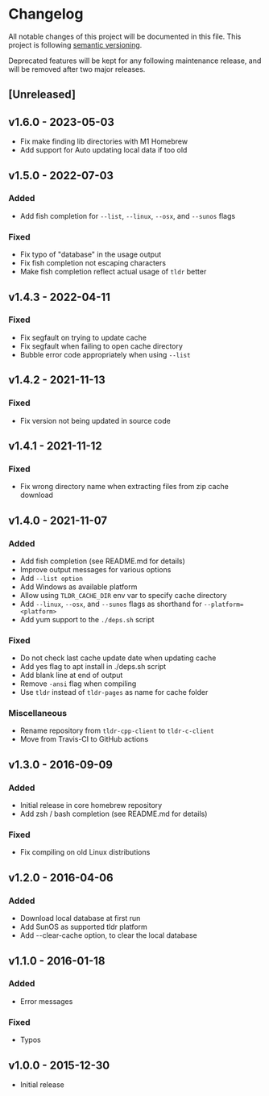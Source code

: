 # Changelog

All notable changes of this project will be documented in this file.
This project is following [semantic versioning](http://semver.org).

Deprecated features will be kept for any following maintenance release, and
will be removed after two major releases.

## [Unreleased]

## v1.6.0 - 2023-05-03

- Fix make finding lib directories with M1 Homebrew
- Add support for Auto updating local data if too old

## v1.5.0 - 2022-07-03

### Added

- Add fish completion for `--list`, `--linux`, `--osx`, and `--sunos` flags

### Fixed

- Fix typo of "database" in the usage output
- Fix fish completion not escaping characters
- Make fish completion reflect actual usage of `tldr` better

## v1.4.3 - 2022-04-11

### Fixed

- Fix segfault on trying to update cache
- Fix segfault when failing to open cache directory
- Bubble error code appropriately when using `--list`

## v1.4.2 - 2021-11-13

### Fixed

- Fix version not being updated in source code

## v1.4.1 - 2021-11-12

### Fixed

- Fix wrong directory name when extracting files from zip cache download

## v1.4.0 - 2021-11-07

### Added

- Add fish completion (see README.md for details)
- Improve output messages for various options
- Add `--list option`
- Add Windows as available platform
- Allow using `TLDR_CACHE_DIR` env var to specify cache directory
- Add `--linux`, `--osx`, and `--sunos` flags as shorthand for `--platform=<platform>`
- Add yum support to the `./deps.sh` script

### Fixed

- Do not check last cache update date when updating cache
- Add yes flag to apt install in ./deps.sh script
- Add blank line at end of output
- Remove `-ansi` flag when compiling
- Use `tldr` instead of `tldr-pages` as name for cache folder

### Miscellaneous

- Rename repository from `tldr-cpp-client` to `tldr-c-client`
- Move from Travis-CI to GitHub actions

## v1.3.0 - 2016-09-09

### Added

- Initial release in core homebrew repository
- Add zsh / bash completion (see README.md for details)

### Fixed

- Fix compiling on old Linux distributions


## v1.2.0 - 2016-04-06

### Added

- Download local database at first run
- Add SunOS as supported tldr platform
- Add --clear-cache option, to clear the local database

## v1.1.0 - 2016-01-18

### Added

- Error messages

### Fixed

- Typos

## v1.0.0 - 2015-12-30

- Initial release

<!-- This is an example how a section should look like:

### [0.1.0-beta1] - YYYY-MM-DD
### Added
- New features

### Changed
- Changes in existing functionality

### Deprecated
- Once-stable features, to be removed in upcoming releases

### Removed
- Deprecated features removed in this release

### Fixed
- Bug fixes

### Security
- Mentioning any security vulnarabilities

-->
